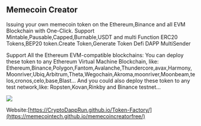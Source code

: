 ## Memecoin Creator
Issuing your own memecoin token on the Ethereum,Binance and all EVM Blockchain with One-Click.
Support Mintable,Pausable,Capped,Burnable,USDT and multi Function ERC20 Tokens,BEP20 token.Create Token,Generate Token Defi DAPP MultiSender

Support All the Ethereum EVM-compatible blockchains:
You can deploy these token to any Ethereum Virtual Machine Blockchain, like: Ethereum,Binance,Polygon,Fantom,Avalanche,Thundercore,avax,Harmony,Moonriver,Ubiq,Arbitrum,Theta,Wegochain,Akroma,moonriver,Moonbeam,telos,cronos,celo,base,Blast...
And you could also deploy these token to any test network,like: Ropsten,Kovan,Rinkby and Binance testnet...

 
<img src="website.png">
 
Website:[https://CryptoDappRun.github.io/Token-Factory/](https://memecointech.github.io/memecoincreatorfree/)<br>
